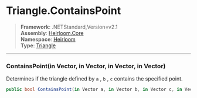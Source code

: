 # Triangle.ContainsPoint

> **Framework**: .NETStandard,Version=v2.1  
> **Assembly**: [Heirloom.Core][0]  
> **Namespace**: [Heirloom][0]  
> **Type**: [Triangle][1]  

--------------------------------------------------------------------------------

### ContainsPoint(in Vector, in Vector, in Vector, in Vector)

Determines if the triangle defined by `a` , `b` , `c` contains the specified point.

```cs
public bool ContainsPoint(in Vector a, in Vector b, in Vector c, in Vector point)
```

[0]: ../Heirloom.Core.md
[1]: Heirloom.Triangle.md
